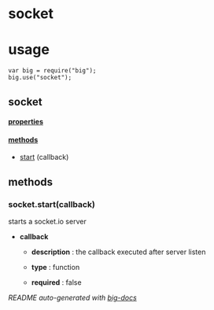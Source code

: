 # socket


# usage

    var big = require("big");
    big.use("socket");

## socket

#### [properties](#socket-properties)


#### [methods](#socket-methods)

  - [start](#socket-methods-start) (callback)





<a name="socket-methods"></a> 

## methods 

<a name="socket-methods-start"></a> 

### socket.start(callback)

starts a socket.io server

- **callback** 

  - **description** : the callback executed after server listen

  - **type** : function

  - **required** : false


*README auto-generated with [big-docs](https://github.com/bigcompany/big/tree/master/resources/docs)*